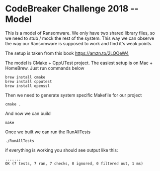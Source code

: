 # CodeBreaker Challenge 2018 -- Model

This is a model of Ransomware.  We only have two shared library files, so we
need to stub / mock the rest of the system.  This way we can observe the way
our Ransomware is supposed to work and find it's weak points.

The setup is taken from this book https://amzn.to/2LQOeW4


The model is CMake + CppUTest project.  The easiest setup is on Mac + HomeBrew.
Just run commands below

```
brew install cmake
brew install cpputest
brew install openssl
```

Then we need to generate system specific Makefile for our project

```
cmake .
```

And now we can build

```
make
```

Once we built we can run the RunAllTests

```
./RunAllTests
```

if everything is working you should see output like this:

```
.......
OK (7 tests, 7 ran, 7 checks, 0 ignored, 0 filtered out, 1 ms)

```
